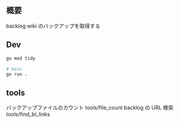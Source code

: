## 概要

backlog wiki のバックアップを取得する

## Dev

```sh
go mod tidy

# main
go run .
```

## tools

バックアップファイルのカウント tools/file_count
backlog の URL 検索 tools/find_bl_links
